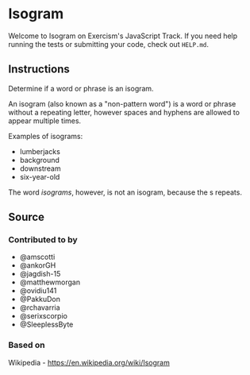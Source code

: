 # Isogram

Welcome to Isogram on Exercism's JavaScript Track.
If you need help running the tests or submitting your code, check out `HELP.md`.

## Instructions

Determine if a word or phrase is an isogram.

An isogram (also known as a "non-pattern word") is a word or phrase without a repeating letter, however spaces and hyphens are allowed to appear multiple times.

Examples of isograms:

- lumberjacks
- background
- downstream
- six-year-old

The word _isograms_, however, is not an isogram, because the s repeats.

## Source

### Contributed to by

- @amscotti
- @ankorGH
- @jagdish-15
- @matthewmorgan
- @ovidiu141
- @PakkuDon
- @rchavarria
- @serixscorpio
- @SleeplessByte

### Based on

Wikipedia - https://en.wikipedia.org/wiki/Isogram